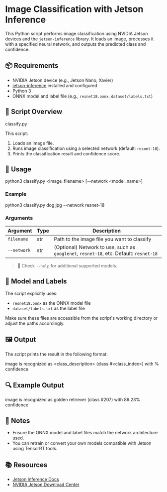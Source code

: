 # Image Classification with Jetson Inference

This Python script performs image classification using NVIDIA Jetson devices and the `jetson-inference` library. It loads an image, processes it with a specified neural network, and outputs the predicted class and confidence.

## 📦 Requirements

* NVIDIA Jetson device (e.g., Jetson Nano, Xavier)
* [jetson-inference](https://github.com/dusty-nv/jetson-inference) installed and configured
* Python 3
* ONNX model and label file (e.g., `resnet18.onnx`, `dataset/labels.txt`)

## 📄 Script Overview

classify.py

This script:

1. Loads an image file.
2. Runs image classification using a selected network (default: `resnet-18`).
3. Prints the classification result and confidence score.

## 🔧 Usage

python3 classify.py <image_filename> [--network <model_name>]

### Example

python3 classify.py dog.jpg --network resnet-18


### Arguments

| Argument    | Type | Description                                                                            |
| ----------- | ---- | -------------------------------------------------------------------------------------- |
| `filename`  | str  | Path to the image file you want to classify                                            |
| `--network` | str  | (Optional) Network to use, such as `googlenet`, `resnet-18`, etc. Default: `resnet-18` |

> 🔎 Check `--help` for additional supported models.

## 📁 Model and Labels

The script explicitly uses:

* `resnet18.onnx` as the ONNX model file
* `dataset/labels.txt` as the label file

Make sure these files are accessible from the script's working directory or adjust the paths accordingly.

## 🖼️ Output

The script prints the result in the following format:


image is recognized as <class_description> (class #<class_index>) with <confidence>% confidence


## 🔍 Example Output

image is recognized as golden retriever (class #207) with 89.23% confidence

## 📌 Notes

* Ensure the ONNX model and label files match the network architecture used.
* You can retrain or convert your own models compatible with Jetson using TensorRT tools.

## 📚 Resources

* [Jetson Inference Docs](https://github.com/dusty-nv/jetson-inference/blob/master/docs/imagenet-example.md)
* [NVIDIA Jetson Download Center](https://developer.nvidia.com/embedded/downloads)



